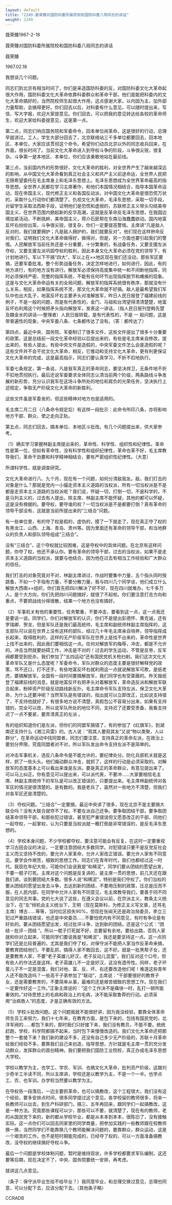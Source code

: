 ```yaml
---
layout: default
title: "2249.聂荣臻对国防科委所属院校和国防科委八局同志的讲话"
weight: 2249
---
```


聂荣臻1967-2-18

聂荣臻对国防科委所属院校和国防科委八局同志的讲话

聂荣臻

1967.02.18

我想谈几个问题。

同志们到北京有相当时间了，你们是来造国防科委的反，对国防科委文化大革命起很大作用，国防科委文化大革命依靠科委群众和革命干部，他们是能把科委内的文化大革命搞好的，当然院校师生起很大作用，这点感谢大家，以内因为主，加外部力量帮助，会搞得更好。你们回去以后，对科委有什么意见，可以随时提出来，写信、写大字报，欢迎大家提意见。你们回去，可以把我的意见转达给各校的革命师生，欢迎大家给科委提意见，这是第一点。

第二点，同志们响应国务院和军委命令，回本单位闹革命，这是很好的行动，总理早就讲过。工人，学生大部分回去了，北京联络站三千多单位都要回去，回本地区、本单位，大家应该贯彻这个命令。希望你们动员北京以外的同志收兵回来，在外面，很长时间了。当前文化大革命进入到夺权斗争的阶段，斗争很尖锐，很复杂。斗争第一是本地区、本单位，你们应该勇敢地站在最前线。

第三点，当前国内外的形势很好，文化大革命的胜利，对全世界产生了越来越深远的影响，从中国文化大革命看到真正社会主义和共产主义前途命运，全世界人民把无限希望委托在毛主席身上和毛泽东思想上。毛泽东思想成为全世界革命最高的指导思想。全世界人民都在学习主席著作，和他们本国情况相结合，指导本国革命运动，现在帝国主义，现代修正主义和各国反动派，对中国文化大革命是很恐慌万状的，采取什么行动你们都清楚了。仇视文化大革命，毛泽东思想，采取一切手段，对留学生采取法西斯手段，证明他们是恐慌和虚弱的，苏联修正主义带头勾结美帝国主义，在世界范围内掀起新的反华高潮，这就是反革命反毛泽东思想，在我国边境加紧活动，不断挑衅，美帝国主义，蒋介石匪帮在东南沿海蠢蠢欲动。国内地富反坏右纷纷出笼，斗争很尖锐，很复杂，你们一定要提高警惕。主席讲“凡是敌人反对的，我们就要拥护；凡是敌人拥护的，我们就要反对”。他们现在这样拚命反对我们，证明我们文化大革命做得好，做得对，但是，另一方面也要引起我们的警惕。人民解放军当前任务还是十分重要，十分繁重的，有战备任务，又要支援左派夺权，又要支援左派巩固夺权的胜利，因此本身文化大革命必须在党的领导下，有计划地进行。军以下不搞“四大”，军以上在××地区现在我们还没动，那些军区要搞，还要军委批准。整个形势战备任务，决定怎样地进行，如何进行，因此，有的地方进行，有的地方没有进行。解放军必须保持高度集中统一和不间断地指挥，同时必须保持严密、完整的指挥系统，不能有任何环节出现指挥脱节和瘫痪的现象。这是与文化大革命命运有关的全局问题，解放军的指挥系统很有秩序，那就没有什么关系，相反，如果指挥系统不灵，那文化大革命就不好搞。敌人是最希望我们军队中也出大乱子，地富反坏右主要矛头对准解放军，昨日人民日报登了福建前线的例子，不是一般的问题，而是有代表性的，金门、马祖和台湾望得清清楚楚，地富反坏右利用这个时候把矛头指向解放军，发表这一讲话，（指人民日报刊登韩先楚及魏金水的讲话──整理者）人民日报转载，是有代表性的，不是 一 般问题，这是带普遍性的现象，中央军委八条、七条都传达了没有。（答：都传达了）

第四点，最近中央、国务院、军委制订了很多文件，这些文件提出了很多十分重要的政策，这是总结前一段文化革命经验以后提出来的，有些是毛主席亲自修改，提出来的，有些人提出，有些中央文件是造假的，中央军委文件怎么会是造假的呢？这些文件并不会干扰文化大革命，相反，它推动和支持文化大革命，更有利更保证文化大革命的完成，这是最高指示，同志们要认真学习，不折不扣地执行。

军委七条规定，第一条说，凡是我军真正的革命同志，要坚决捍卫，无条件地不折不扣地贯彻执行。最后还说军委要求全体同志认清当前两个阶级，两条路线斗争发展的新形势，充分认识我军在这场斗争所处的地位和肩负的光荣任务，坚决执行上述规定，争取无产阶级文化大革命的新胜利。

这些文件虽是军委发的，但这些精神对地方也是适用的。

毛主席二月二日（八条命令规定后）有这样一段批示：此命令所印八条，亦将影响地方干部、群众，使之走向正轨。

第五点，同志们回去，搞本单位、本地区斗批改。有几个问题提出来，供大家参考。

（1）确实学习掌握林副主席提出来的，革命性、科学性、组织性和纪律性。革命性是第一位，但如有革命性，没有科学性和组织纪律性，革命也革不好，毛主席教导我们，革命干劲要和科学精神相结合，要有严密组织性纪律性。（大意）

所谓科学性，就是调查研究。

文化大革命进行八、九个月，现在有一个问题，如何分清敌我友。敌，我们打击的对象是什么？那就是党内一小撮走资本主义道路的当权派，所有一切当权派是不是都是走资本主义道路的当权派呢？我们说，怀疑一切，打倒一切，不是科学的，不是马列主义的，过去有人提出，除主席、林副主席不能怀疑，其他的都可以怀疑，这是没有根据的。要夺权，要夺谁的权？一切当权派是不是都要打倒？真有革命的领导干部没有，这就是当前所提出来的“三结合”问题。

有一些单位里，有的夺了权是假的，虚伪的，摸了一下就走了，现在真正夺了权的有黑龙江、山西、上海、青岛、贵州等。因为里面还有革命的领导干部，和当地群众的负责人和部队领导组成“三结合”。

没有“三结合”，这个夺权就比较困难，这是夺权中的具体问题。在北京有这样问题，你夺了权，他还不承认你。要有革命的领导干部，过去的当权派，如果不是走资本主义道路的当权派，就要与他结合，因为他在过去有相当工作经验和广大群众的信任。

我们打击的对象究竟对不对，林副主席讲过，作战时要集中力量，五个指头同时按跳蚤，不如一个手指有力量，不要分散力量，我与四川几个同学谈，他们成立什么解放大西南××组织，你们首先把四川解决了好不好，现在四川就难办，七千多万人，是个大方向，你们先把四川问题搞好，就很了不起啦。你们要注意打击方向和重点，不要把战线分得很散，结果一个地方也没有搞好。

（2）军事机关有他的重要性，任务繁重，不要冲击，要看到这一点，这一点我还是要说一说。同学们，你们对解放军的认识，你们不是提出彭德怀、黄克诚，还有罗瑞卿、贺龙，但是军队还是我们最高统帅，毛主席和副统师林副主席指挥的，这支部队可以说在世界上没有这样的部队，经过几十年毛主席亲自培养，领导指挥成长起来，取得胜利的，这样的无产阶级军队在世界上是找不出来的，革命性是世界上找不出来的，因此我们要相信这一点。任何对解放军的侮辱，冲击，都是不允许的。冲击当然就要妨碍工作，冲击是不对的！过去的学生运动，不管是反帝，反军阀都要受到扼杀，我们参加了“五四运动”还有国民党机关枪扫射。我们这次文化大革命军队又是什么态度呢？军委命令，军队对群众的态度主要是很好解释党的政策，骂不还口，打不还手，有些地富反坏右就利用这一点就说解放军可欺，是纸老虎，要搞解放军。全国有一段时间要搞解放军，我们同学也有受蒙蔽的。昨天报纸登了福建前线的消息，就是地富反坏右把矛头对着解放军，革命造反派和解放军联合起来，粉碎资产阶级反动路线新反扑。毛主席命令军队支持左派，保卫文化大革命，为什么还要冲呢？当然军队是有错误的，指出就可以立即改正，比如说支持错了，不支持他就好了，有很多地方说不清楚，真假包公不容易分出来，如果有支持错的，完全可以改，所以说军队所处的地位不同，支持迟了还要受责备，我看支持迟了一点不要紧，要弄清真正的左派 。

有的组织知道你们是左派，但你们的同盟军搞错了，有的参加了《红旗军》，到湖南还支持什么《湘江风雷》的。古人说：“观其人要观其友”又说“物以类聚，人以群分”，在革命运动中找同盟者，同志们要注意，支持真正的革命左派，在政治上要划分界限，究竟同盟者对不对，所以军队发出命令支持左派不是简单的。

对冲击军事机关，违反八条命令是不能允许的，要纪律处分。防化兵部机关就是这样，抓了一些头头。他们煽动群众冲击，就抓了，这样的行动是必须采取的。对解放军的态度基本上可以看出来谁是左派。要是真正的革命群众，有意见提出来了。可以马上纠正。你有意见可以提出来，可以派代表，不要冲……大家要相信毛主席、林副主席统帅下的军队是可以改正错误的，只要提出来。毛主席林副统帅对各军区的情况是很清楚的。是有数的。我是老兵了，虽然对一些地方不清楚，但我们对各军区还是清楚的。

（3）夺权问题。“三结合”一定要搞，最近中央讲了很多，现在北京不是主要搞大联合吗？没有大联合就夺不了权。不要左派自己还争。要争取团结干部，要争取团结革命领导干部，和那些犯过错误，甚至犯严重错误但又愿意改正的干部，同他们一起夺权，一起掌权，认为只要是当权派就一概打倒是非常错误的，是反毛泽东思想的。

（4）学校本身问题，不少学校都夺权，要注意可能会有反复。在这时一定要重视学习古田会议的决议，一定要注意团结大多数同学。对犯错误只要不是反党反社会主义而又坚持不改的，要允许人家革命，允许人家改正错误。要允许人家有不同意见。要学会作艰苦，细致的思想工作。同志们在青年时代，我们也都经过这一时代。我现在年纪大些，可能你们会说我是“和稀泥”，同学们要从团结的愿望出发，不要一棍子打死。主席对这个问题是反复讲的，是主席一贯的思想，前几天还在跟我们讲。谈到要团结大多数。很多人说“和稀泥”，特别是我们夺权了。你们当权的要从团结的愿望出发去斗争，去达到新的团结，不要用压制的政策，压总是压而不服，在人民内部，在同学中允许人家有不同意见，毛主席教导我们，要善于同不同意见的同志共事。党的七大说了这些，在遵义会议以前，在宗派主义，教条主义统治下，在“左”倾机会主义统治下，王明（现在莫斯科，为修正主义写文章，还骂毛主席）博古……等等，当时红区损失90%，但现在张闻天还是政治局委员，李立三犯过严重路线错误，也还是中央委员……不要怕党内有不同意见，有时有争论是有好处的。要从团结愿望出发，经过批评斗争，达到新的团结。还是这个公式：“团结－批评－团结 ”。所以一棍子打死就不好，总要留有余地，要给出路，否则人家就和你对立起来，可能同学们要说我是“和稀泥”，我还是要坚持这一点。这一点同学们还是比较普遍的，尤其是我们夺了权，对保守派不能把人家当作反革命来搞，要教育团结他们，不要乱抓，搞得人家不敢回去，这不好。就是一批黑帮子女，还是要教育人家，不要“老子英雄儿好汉，老子反动儿混蛋”，我们反对这个口号，但有些人的作法还是这样。老子英雄儿不一定是好汉，这没有遗传性。同样，老子坏蛋儿子不一定是混蛋，我们对地、富、反、坏、右还要改造他们呢！难道这些青年人还不能改造吗？一些高干子弟参加了“联动”，主席说：“干部要很好的教育子女，还是需要教育的，不要简单从事，最难的还是艰苦细致的思想工作。现在我们一定要作好这一工作。”正象主席说的：“这个工作决不是痛快一时，乱打一顿所能秦效的。”对待思想上的毛病和政治上的毛病，决不能采取鲁莽的行动。必须采用“治病救人”的态度，才是正确有效的方法。

（5）学校斗批改问题。这个问题我就不能很好讲，因为我没经验，要靠全体革命师生员工来努力，我们十七年来，在教育方面，是包下来的，包括有国民党的，北洋军阀的……都包下来的，那时我们只好接下来，我们没有教员，不能不要。统统赶跑，学校，科学院都搞不起来，当时包下来慢慢改造的。我们文化大革命还把那整个一套接下来？我们新的建设不多，还没有自己多少无产阶级的，苏联十月革命给我们经验不多，要靠我们自己来创造，指导思想，方针就是毛主席一贯的充分发动群众，发挥群众的首创精神。我们要把我们国防工业院校，真正办成毛泽东思想大学校。

学校以教学为主，也学工、学农、军训、也搞文化大革命，批判资产阶级，这跟刘少奇半工半读不同，所以主席讲，学校还是以教学为主，不是一个一半。也学点工、农、也军训。办学校当然要以教学为主。

在夺权告一段落后，一边主要抓革命，也可以搞教改，这个工程很大，我们没有这个经验，要多安排点时间，很多同学提过这个意见。各学校留的教师很多，将来一些教师可以出去，到生产科研部门，搞三、五年再回来，跟同学们一起搞教改，这是一种方法。究竟那些课程可以少，那些可以不要，就清楚了，现在有的教师，老的从国民党下来的，新的都从学校毕业，都是从本本到本本，很陈旧了，没有接触实际。这一点你们可以回去同家里的同学商量，把参加实践的一些教师跟在校教师换一换，当然同学们不能靠换几个教师能解决问题的，要靠群众，群众运动，这是一个艰苦的工作。也不是短时期能完成的，已经夺了权的，可以一方面准备搞教改，没夺权的继续搞好夺权斗争。

最后一个问题是学校体制问题，暂时是维持现状，许多学校都要求军队编制，这还要等后期，现在决定不了，中央、国务院要统一安排，再考虑。

就讲这几点意见。

（条子：保守派毕业生给不给毕业？）我同意毕业，和总理交换过意见，总理也同意，可以分配下去，应该分配下去。（其他条子略）

CCRADB

